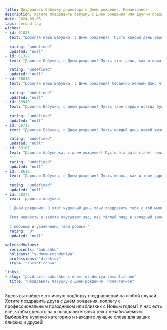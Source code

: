 ```yaml
---
title: Поздравить бабушку директора c Днем рождения. Романтичное
description: Хотите поздравить бабушку c Днем рождения или другим праздником? Наш ИИ создаст незабываемое поздравление, а вы обязательно выделитесь среди других.  
date: 2024-09-05
tags: second tag
wishes:
- id: 61838
  text: "Дорогая наша Бабушка, с Днем рождения!  Пусть каждый день Вашей жизни,  как  и Ваша  директорская  карьера,  будет  наполнен  яркими  и  вдохновляющими  событиями,  окружённой  любовью  и  радостью.  Оставайтесь  всегда  такой  же  сильной  и  нежной,  мудрой  и  красивой!  Счастья  Вам  и  крепкого  здоровья!
  "
  rating: "undefined"
  updated: "null"
- id: 61327
  text: "Дорогая Бабушка, с Днем рождения! Пусть этот день, как и ваша прекрасная душа, будет наполнен светом, любовью и радостью. Вы - директор не только своей жизни, но и наших сердец. Спасибо за вашу мудрость, тепло и за то, что всегда были опорой для нас.
  "
  rating: "undefined"
  updated: "null"
- id: 60818
  text: "Дорогая наша Бабушка, с Днём рождения! Сердечно желаем Вам, чтобы каждый день Вашей жизни был наполнен любовью, счастьем и теплом, как Ваше сердце, которое всегда открыто для всех нас. Пусть ваша мудрость и опыт продолжают вдохновлять нас и вести нас по жизни.  Вы - не только директор, но и наша самая любимая Бабушка, и мы безмерно благодарны за Вашу заботу и любовь.
  "
  rating: "undefined"
  updated: "null"
- id: 59940
  text: "Дорогая Бабушка, с днем рождения! Пусть твое сердце всегда будет наполнено теплом и любовью, как твой кабинет директора всегда был полон заботы о людях. Ты – настоящая вдохновительница, и мы  бесконечно благодарны за твою мудрость, доброту и свет.
  "
  rating: "undefined"
  updated: "null"
- id: 59717
  text: "Дорогая Бабушка, с Днем рождения! Пусть каждый день вашей жизни, как и ваша многогранная карьера директора, будет полон ярких красок, вдохновения и успехов! Ваша любовь и мудрость — истинное сокровище, хранящее тепло и свет. Пусть каждый миг будет наполнен счастьем и радостью, а Ваша душа всегда остаётся молодой и красивой!
  "
  rating: "undefined"
  updated: "null"
- id: 59107
  text: "Дорогая бабулечка, с днем рождения! Пусть эта дата станет началом новой главы в вашей жизни, наполненной любовью, радостью и сиянием ваших любимых глаз. Вы, как директор своей собственной судьбы, всегда умело управляли своим кораблем, удерживая курс на счастье. Желаю вам попутного ветра и ярких моментов, чтобы каждый день был праздником!
  "
  rating: "undefined"
  updated: "null"
- id: 58612
  text: "Дорогая Бабушка, с Днем рождения! Пусть жизнь, как и твое директорское кресло, всегда будет окружена заботой, любовью и уважением. Пусть каждый день будет наполнен радостью, успехами и светлыми чувствами!
  "
  rating: "undefined"
  updated: "null"
- id: 38372
  text: "Дорогая бабушка!
  
  С Днём рождения! В этот чудесный день хочу поздравить тебя с той многогранной жизнью, которую ты прожила, и с тем светом, который ты приносишь в сердца наших близких. Ты — наша мудрая путеводная звезда, освещающая путь к успеху и счастью, директор не только в профессии, но и в нашем семеном мире.
  
  Твоя нежность и забота окутывают нас, как тёплый плед в холодный зимний вечер. Мы восхищаемся твоей силой и вдохновением, которые ты передаёшь своим примером. Пусть каждый новый день дарит тебе радость, как ты даришь её нам.
  
  С любовью и уважением, твои родные."
  rating: "0"
  updated: "null"

selectedValues:
  recipients: "babushku"
  holidays: "s-dnem-rozhdeniya"
  professions: "direktor"
  style: "romantichnoe"

links:
- slug: "pozdravit-babushku-s-dnem-rozhdeniya-romantichnoe"
  title: "Поздравить бабушку c Днем рождения. Романтичное"
---
```


Здесь вы найдете отличную подборку поздравлений на любой случай. 
Хотите поздравить друга с днём рождения, коллегу с профессиональным праздником или близких с Новым годом? У нас есть всё, чтобы сделать ваш поздравительный текст незабываемым. Выбирайте нужную категорию и находите лучшие слова для ваших близких и друзей!
